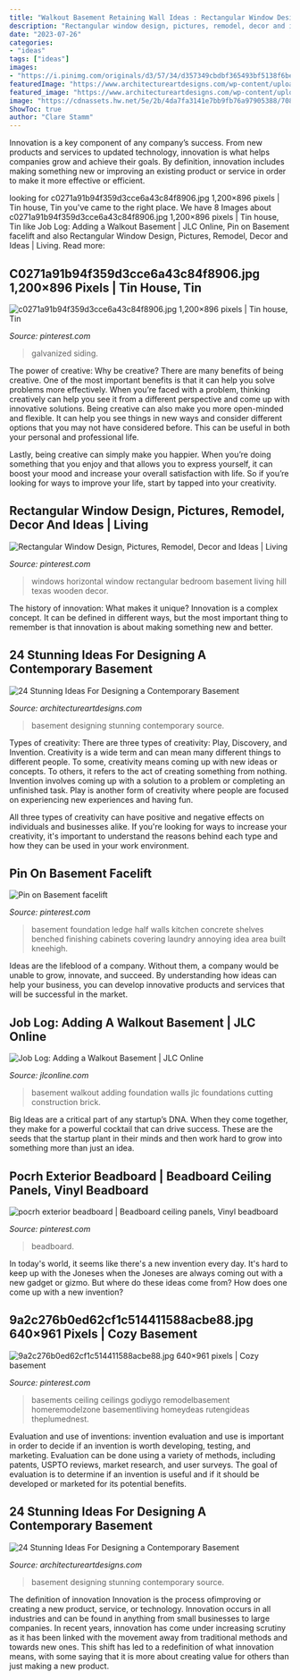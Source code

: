 ```yaml
---
title: "Walkout Basement Retaining Wall Ideas : Rectangular Window Design, Pictures, Remodel, Decor And Ideas"
description: "Rectangular window design, pictures, remodel, decor and ideas"
date: "2023-07-26"
categories:
- "ideas"
tags: ["ideas"]
images:
- "https://i.pinimg.com/originals/d3/57/34/d357349cbdbf365493bf5138f6be8cdb.jpg"
featuredImage: "https://www.architectureartdesigns.com/wp-content/uploads/2013/09/2029-630x419.jpg"
featured_image: "https://www.architectureartdesigns.com/wp-content/uploads/2013/09/2029-630x419.jpg"
image: "https://cdnassets.hw.net/5e/2b/4da7fa3141e7bb9fb76a97905388/708908328-0305-jlc-joblog-00a-hero-tcm96-1290318.jpg"
ShowToc: true
author: "Clare Stamm"
---
```



Innovation is a key component of any company’s success. From new products and services to updated technology, innovation is what helps companies grow and achieve their goals. By definition, innovation includes making something new or improving an existing product or service in order to make it more effective or efficient.

	

		
looking for c0271a91b94f359d3cce6a43c84f8906.jpg 1,200×896 pixels | Tin house, Tin you've came to the right place. We have 8 Images about c0271a91b94f359d3cce6a43c84f8906.jpg 1,200×896 pixels | Tin house, Tin like Job Log: Adding a Walkout Basement | JLC Online, Pin on Basement facelift and also Rectangular Window Design, Pictures, Remodel, Decor and Ideas | Living. Read more:
		
    
## C0271a91b94f359d3cce6a43c84f8906.jpg 1,200×896 Pixels | Tin House, Tin

<img loading=lazy src="http://media-cache-ak0.pinimg.com/1200x/c0/27/1a/c0271a91b94f359d3cce6a43c84f8906.jpg" onerror="this.onerror=null;this.src='https://tse2.mm.bing.net/th?id=OIP.QfexvWWkN-TIVFGw2WRKugHaFh&amp;pid=15.1';" alt="c0271a91b94f359d3cce6a43c84f8906.jpg 1,200×896 pixels | Tin house, Tin">

_Source: pinterest.com_

>galvanized siding. 

	

The power of creative: Why be creative?
There are many benefits of being creative. One of the most important benefits is that it can help you solve problems more effectively. When you’re faced with a problem, thinking creatively can help you see it from a different perspective and come up with innovative solutions.
Being creative can also make you more open-minded and flexible. It can help you see things in new ways and consider different options that you may not have considered before. This can be useful in both your personal and professional life.

Lastly, being creative can simply make you happier. When you’re doing something that you enjoy and that allows you to express yourself, it can boost your mood and increase your overall satisfaction with life. So if you’re looking for ways to improve your life, start by tapped into your creativity.

    
## Rectangular Window Design, Pictures, Remodel, Decor And Ideas | Living

<img loading=lazy src="https://i.pinimg.com/736x/24/41/86/24418621d29005b67b8f2a267f43c336--bedroom-wooden-floor-basement-windows.jpg" onerror="this.onerror=null;this.src='https://tse2.mm.bing.net/th?id=OIP.YzvCv3z_SoAspkjCXKPHZQHaJ4&amp;pid=15.1';" alt="Rectangular Window Design, Pictures, Remodel, Decor and Ideas | Living">

_Source: pinterest.com_

>windows horizontal window rectangular bedroom basement living hill texas wooden decor. 

	

The history of innovation: What makes it unique?
Innovation is a complex concept. It can be defined in different ways, but the most important thing to remember is that innovation is about making something new and better.

    
## 24 Stunning Ideas For Designing A Contemporary Basement

<img loading=lazy src="https://www.architectureartdesigns.com/wp-content/uploads/2013/09/2029-630x419.jpg" onerror="this.onerror=null;this.src='https://tse2.mm.bing.net/th?id=OIP.6V4btoVERgGqqKDO7KoqwAHaE7&amp;pid=15.1';" alt="24 Stunning Ideas For Designing a Contemporary Basement">

_Source: architectureartdesigns.com_

>basement designing stunning contemporary source. 

	

Types of creativity: There are three types of creativity: Play, Discovery, and Invention.
Creativity is a wide term and can mean many different things to different people. To some, creativity means coming up with new ideas or concepts. To others, it refers to the act of creating something from nothing.
Invention involves coming up with a solution to a problem or completing an unfinished task. Play is another form of creativity where people are focused on experiencing new experiences and having fun.

All three types of creativity can have positive and negative effects on individuals and businesses alike. If you're looking for ways to increase your creativity, it's important to understand the reasons behind each type and how they can be used in your work environment.

    
## Pin On Basement Facelift

<img loading=lazy src="https://i.pinimg.com/originals/d3/57/34/d357349cbdbf365493bf5138f6be8cdb.jpg" onerror="this.onerror=null;this.src='https://tse3.mm.bing.net/th?id=OIP.TiQaUFpWolNwH1DNOnqqkgHaJ4&amp;pid=15.1';" alt="Pin on Basement facelift">

_Source: pinterest.com_

>basement foundation ledge half walls kitchen concrete shelves benched finishing cabinets covering laundry annoying idea area built kneehigh. 

	

Ideas are the lifeblood of a company. Without them, a company would be unable to grow, innovate, and succeed. By understanding how ideas can help your business, you can develop innovative products and services that will be successful in the market.

    
## Job Log: Adding A Walkout Basement | JLC Online

<img loading=lazy src="https://cdnassets.hw.net/5e/2b/4da7fa3141e7bb9fb76a97905388/708908328-0305-jlc-joblog-00a-hero-tcm96-1290318.jpg" onerror="this.onerror=null;this.src='https://tse4.mm.bing.net/th?id=OIP.1d4mJKlftyCAqKsMHtpzlwHaE8&amp;pid=15.1';" alt="Job Log: Adding a Walkout Basement | JLC Online">

_Source: jlconline.com_

>basement walkout adding foundation walls jlc foundations cutting construction brick. 

	

Big Ideas are a critical part of any startup’s DNA. When they come together, they make for a powerful cocktail that can drive success. These are the seeds that the startup plant in their minds and then work hard to grow into something more than just an idea. 

    
## Pocrh Exterior Beadboard | Beadboard Ceiling Panels, Vinyl Beadboard

<img loading=lazy src="https://i.pinimg.com/736x/a3/05/ff/a305ff625f062c494373dde252ed59eb--pvc-beadboard-porch-roof.jpg" onerror="this.onerror=null;this.src='https://tse2.mm.bing.net/th?id=OIP.00D2pv4329I78Tp5NsjDVwEsCt&amp;pid=15.1';" alt="pocrh exterior beadboard | Beadboard ceiling panels, Vinyl beadboard">

_Source: pinterest.com_

>beadboard. 

	

In today's world, it seems like there's a new invention every day.  It's hard to keep up with the Joneses when the Joneses are always coming out with a new gadget or gizmo.  But where do these ideas come from?  How does one come up with a new invention?

    
## 9a2c276b0ed62cf1c514411588acbe88.jpg 640×961 Pixels | Cozy Basement

<img loading=lazy src="https://i.pinimg.com/originals/72/bd/25/72bd251d80cf2f58d1e5b84c9b45abfa.jpg" onerror="this.onerror=null;this.src='https://tse3.mm.bing.net/th?id=OIP.iR2PhdOclnAqVfIZr76IbgHaLH&amp;pid=15.1';" alt="9a2c276b0ed62cf1c514411588acbe88.jpg 640×961 pixels | Cozy basement">

_Source: pinterest.com_

>basements ceiling ceilings godiygo remodelbasement homeremodelzone basementliving homeydeas rutengideas theplumednest. 

	

Evaluation and use of inventions:
invention evaluation and use is important in order to decide if an invention is worth developing, testing, and marketing. Evaluation can be done using a variety of methods, including patents, USPTO reviews, market research, and user surveys. The goal of evaluation is to determine if an invention is useful and if it should be developed or marketed for its potential benefits.

    
## 24 Stunning Ideas For Designing A Contemporary Basement

<img loading=lazy src="https://www.architectureartdesigns.com/wp-content/uploads/2013/09/1028-630x419.jpg" onerror="this.onerror=null;this.src='https://tse3.mm.bing.net/th?id=OIP.bMHAeHKmDQaYBSkyrJh0NwEyDL&amp;pid=15.1';" alt="24 Stunning Ideas For Designing a Contemporary Basement">

_Source: architectureartdesigns.com_

>basement designing stunning contemporary source. 

	

The definition of innovation
Innovation is the process ofimproving or creating a new product, service, or technology. Innovation occurs in all industries and can be found in anything from small businesses to large companies. In recent years, innovation has come under increasing scrutiny as it has been linked with the movement away from traditional methods and towards new ones. This shift has led to a redefinition of what innovation means, with some saying that it is more about creating value for others than just making a new product.

